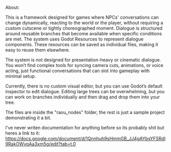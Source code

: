 About:

This is a framework designed for games where NPCs' conversations can change dynamically, reacting to the world or the player, without requiring a custom cutscene or tightly choreographed moment. Dialogue is structured around reusable branches that become available when specific conditions are met.
The system uses Godot Resources to represent dialogue components. These resources can be saved as individual files, making it easy to reuse them elsewhere. 

The system is not designed for presentation-heavy or cinematic dialogue. You won’t find complex tools for syncing camera cuts, animations, or voice acting, just functional conversations that can slot into gameplay with minimal setup.

Currently, there is no custom visual editor, but you can use Godot’s default inspector to edit dialogue. Editing large trees can be overwhelming, but you can work on branches individually and then drag and drop them into your tree.


The files are inside the "raou_nodes" folder, the rest is just a sample project demonstrating it a bit.

I've never writen documentation for anything before so its probably shit but heres a link to it:
https://docs.google.com/document/d/1Qnnhuh9sHmmGB_JJ4gAYbsYFSRdI9RakOWvpAa3xm5g/edit?tab=t.0
